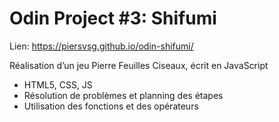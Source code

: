 # Odin Project #3: Shifumi 
 
Lien: https://piersvsg.github.io/odin-shifumi/

Réalisation d’un jeu Pierre Feuilles Ciseaux, écrit en JavaScript

- HTML5, CSS, JS
- Résolution de problèmes et planning des étapes
- Utilisation des fonctions et des opérateurs
